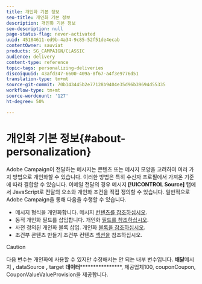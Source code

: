 ```yaml
---
title: 개인화 기본 정보
seo-title: 개인화 기본 정보
description: 개인화 기본 정보
seo-description: null
page-status-flag: never-activated
uuid: 45184611-ed9b-4a34-9c85-52f51de4ecab
contentOwner: sauviat
products: SG_CAMPAIGN/CLASSIC
audience: delivery
content-type: reference
topic-tags: personalizing-deliveries
discoiquuid: 43afd347-6600-409a-8f67-a4f3e9776d51
translation-type: tm+mt
source-git-commit: 70b143445b2e77128b9404e35d96b39694d55335
workflow-type: tm+mt
source-wordcount: '127'
ht-degree: 50%

---
```



# 개인화 기본 정보{#about-personalization}

Adobe Campaign이 전달하는 메시지는 콘텐츠 또는 메시지 모양을 고려하여 여러 가지 방법으로 개인화할 수 있습니다. 이러한 방법은 특히 수신자 프로필에서 가져온 기준에 따라 결합할 수 있습니다. 이메일 전달의 경우 메시지 **[!UICONTROL Source]** 탭에서 JavaScript로 전달의 요소와 개인화 조건을 직접 정의할 수 있습니다. 일반적으로 Adobe Campaign을 통해 다음을 수행할 수 있습니다.

* 메시지 형식을 개인화합니다. 메시지 [컨텐츠를 참조하십시오](../../delivery/using/defining-the-email-content.md#message-content).
* 동적 개인화 필드를 삽입합니다. 개인화 [필드를 참조하십시오](../../delivery/using/personalization-fields.md).
* 사전 정의된 개인화 블록 삽입. 개인화 [블록을 참조하십시오](../../delivery/using/personalization-blocks.md).
* 조건부 콘텐츠 만들기 조건부 컨텐츠 [섹션을](../../delivery/using/conditional-content.md) 참조하십시오.

>[!CAUTION]
>
>다음 변수는 개인화에 사용할 수 있지만 수정해서는 안 되는 내부 변수입니다. **배달**&#x200B;메시지 **,** dataSource **,** target **데이터******************, 제공업체100, couponCoupon, CouponValueValueProvision을 제공합니다.
